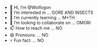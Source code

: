 - 👋 Hi, I’m @Wolfogon
- 👀 I’m interested in ... GORE AND INSECTS
- 🌱 I’m currently learning ... M*TH
- 💞️ I’m looking to collaborate on ... OMORI
- 📫 How to reach me ... NO
- 😄 Pronouns: ... NO
- ⚡ Fun fact: ... NO

<!---
Wolfogon/Wolfogon is a ✨ special ✨ repository because its `README.md` (this file) appears on your GitHub profile.
You can click the Preview link to take a look at your changes.
--->
